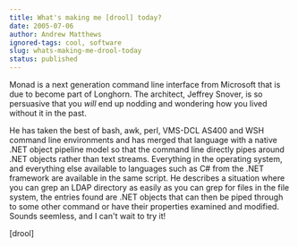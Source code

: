 ```yaml
---
title: What's making me [drool] today?
date: 2005-07-06
author: Andrew Matthews
ignored-tags: cool, software
slug: whats-making-me-drool-today
status: published
---
```


Monad is a next generation command line interface from Microsoft that is due to become part of Longhorn. The architect, Jeffrey Snover, is so persuasive that you *will* end up nodding and wondering how you lived without it in the past.

He has taken the best of bash, awk, perl, VMS-DCL AS400 and WSH command line environments and has merged that language with a native .NET object pipeline model so that the command line directly pipes around .NET objects rather than text streams. Everything in the operating system, and everything else available to languages such as C\# from the .NET framework are available in the same script. He describes a situation where you can grep an LDAP directory as easily as you can grep for files in the file system, the entries found are .NET objects that can then be piped through to some other command or have their properties examined and modified. Sounds seemless, and I can't wait to try it!

\[drool\]
